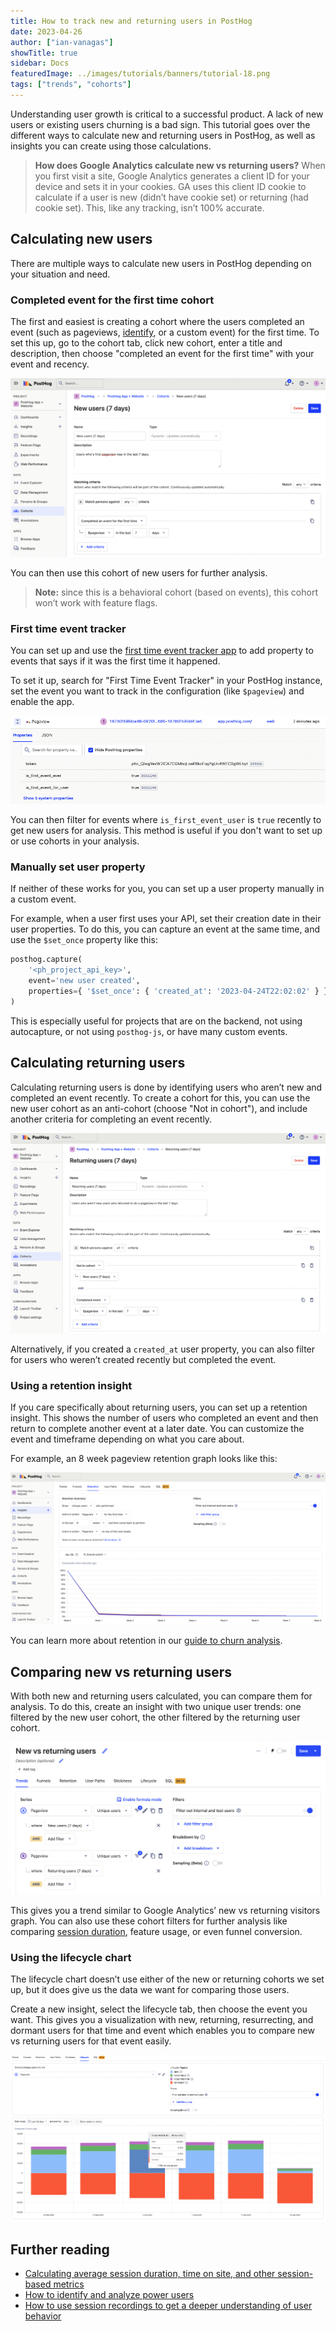 ```yaml
---
title: How to track new and returning users in PostHog
date: 2023-04-26
author: ["ian-vanagas"]
showTitle: true
sidebar: Docs
featuredImage: ../images/tutorials/banners/tutorial-18.png
tags: ["trends", "cohorts"]
---
```


Understanding user growth is critical to a successful product. A lack of new users or existing users churning is a bad sign. This tutorial goes over the different ways to calculate new and returning users in PostHog, as well as insights you can create using those calculations.

> **How does Google Analytics calculate new vs returning users?** When you first visit a site, Google Analytics generates a client ID for your device and sets it in your cookies. GA uses this client ID cookie to calculate if a user is new (didn’t have cookie set) or returning (had cookie set). This, like any tracking, isn’t 100% accurate.

## Calculating new users

There are multiple ways to calculate new users in PostHog depending on your situation and need.

### Completed event for the first time cohort

The first and easiest is creating a cohort where the users completed an event (such as pageviews, [identify](/docs/getting-started/identify-users), or a custom event) for the first time. To set this up, go to the cohort tab, click new cohort, enter a title and description, then choose "completed an event for the first time" with your event and recency. 

![New users](../images/tutorials/calculating-new-returning-users/new.png)

You can then use this cohort of new users for further analysis.

> **Note:** since this is a behavioral cohort (based on events), this cohort won’t work with feature flags.

### First time event tracker

You can set up and use the [first time event tracker app](/docs/apps/first-time-event-tracker) to add property to events that says if it was the first time it happened.

To set it up, search for "First Time Event Tracker" in your PostHog instance, set the event you want to track in the configuration (like `$pageview`) and enable the app. 

![First time event tracker](../images/tutorials/calculating-new-returning-users/first.png)

You can then filter for events where `is_first_event_user` is `true` recently to get new users for analysis. This method is useful if you don't want to set up or use cohorts in your analysis. 

### Manually set user property

If neither of these works for you, you can set up a user property manually in a custom event. 

For example, when a user first uses your API, set their creation date in their user properties. To do this, you can capture an event at the same time, and use the `$set_once` property like this:

```python
posthog.capture(
    '<ph_project_api_key>',
    event='new user created',
    properties={ '$set_once': { 'created_at': '2023-04-24T22:02:02' } }
)
```

This is especially useful for projects that are on the backend, not using autocapture, or not using `posthog-js`, or have many custom events. 

## Calculating returning users

Calculating returning users is done by identifying users who aren’t new and completed an event recently. To create a cohort for this, you can use the new user cohort as an anti-cohort (choose "Not in cohort"), and include another criteria for completing an event recently.

![Returning users](../images/tutorials/calculating-new-returning-users/returning.png)

Alternatively, if you created a `created_at` user property, you can also filter for users who weren’t created recently but completed the event. 

### Using a retention insight

If you care specifically about returning users, you can set up a retention insight. This shows the number of users who completed an event and then return to complete another event at a later date. You can customize the event and timeframe depending on what you care about.

For example, an 8 week pageview retention graph looks like this:

![Retention](../images/tutorials/calculating-new-returning-users/retention.png)

You can learn more about retention in our [guide to churn analysis](/blog/customer-churn-analysis-guide).

## Comparing new vs returning users

With both new and returning users calculated, you can compare them for analysis. To do this, create an insight with two unique user trends: one filtered by the new user cohort, the other filtered by the returning user cohort. 

![Versus](../images/tutorials/calculating-new-returning-users/versus.png)

This gives you a trend similar to Google Analytics’ new vs returning visitors graph. You can also use these cohort filters for further analysis like comparing [session duration](/tutorials/session-metrics), feature usage, or even funnel conversion.

### Using the lifecycle chart

The lifecycle chart doesn’t use either of the new or returning cohorts we set up, but it does give us the data we want for comparing those users. 

Create a new insight, select the lifecycle tab, then  choose the event you want. This gives you a visualization with new, returning, resurrecting, and dormant users for that time and event which enables you to compare new vs returning users for that event easily.

![Lifecycle](../images/tutorials/calculating-new-returning-users/lifecycle.png)

## Further reading

- [Calculating average session duration, time on site, and other session-based metrics](/tutorials/session-metrics)
- [How to identify and analyze power users](/tutorials/power-users)
- [How to use session recordings to get a deeper understanding of user behavior](/tutorials/explore-insights-session-recordings)